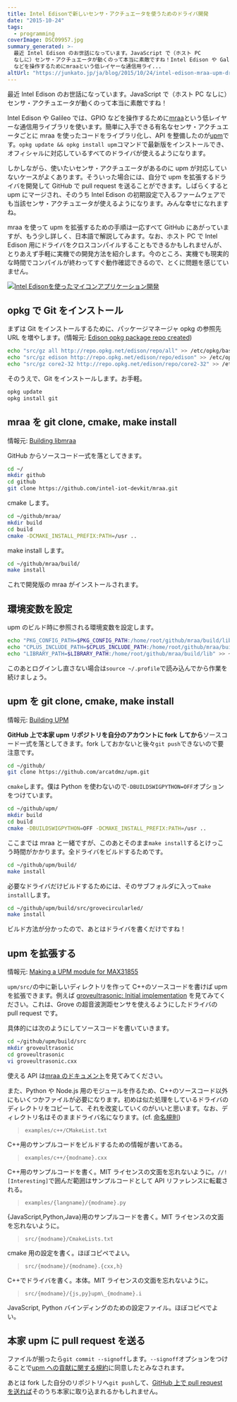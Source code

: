 ```yaml
---
title: Intel Edisonで新しいセンサ・アクチュエータを使うためのドライバ開発
date: "2015-10-24"
tags:
  - programming
coverImage: DSC09957.jpg
summary_generated: >-
  最近 Intel Edison のお世話になっています。JavaScript で（ホスト PC
  なしに）センサ・アクチュエータが動くのって本当に素敵ですね！Intel Edison や Galileo では、GPIO
  などを操作するためにmraaという低レイヤーな通信用ライ...
altUrl: "https://junkato.jp/ja/blog/2015/10/24/intel-edison-mraa-upm-driver-development"
---
```


最近 Intel Edison のお世話になっています。JavaScript で（ホスト PC なしに）センサ・アクチュエータが動くのって本当に素敵ですね！

Intel Edison や Galileo では、GPIO などを操作するために[mraa](https://github.com/intel-iot-devkit/mraa)という低レイヤーな通信用ライブラリを使います。簡単に入手できる有名なセンサ・アクチュエータごとに mraa を使ったコードをライブラリ化し、API を整備したのが[upm](https://github.com/intel-iot-devkit/upm)です。`opkg update && opkg install upm`コマンドで最新版をインストールでき、オフィシャルに対応しているすべてのドライバが使えるようになります。

しかしながら、使いたいセンサ・アクチュエータがあるのに upm が対応していないケースがよくあります。そういった場合には、自分で upm を拡張するドライバを開発して GitHub で pull request を送ることができます。しばらくすると upm にマージされ、そのうち Intel Edison の初期設定で入るファームウェアでも当該センサ・アクチュエータが使えるようになります。みんな幸せになれますね。

mraa を使って upm を拡張するための手順は一応すべて GitHub にあがっていますが、もう少し詳しく、日本語で解説してみます。なお、ホスト PC で Intel Edison 用にドライバをクロスコンパイルすることもできるかもしれませんが、とりあえず手軽に実機での開発方法を紹介します。今のところ、実機でも現実的な時間でコンパイルが終わってすぐ動作確認できるので、とくに問題を感じていません。

[![Intel Edisonを使ったマイコンアプリケーション開発](/images/DSC09957-1024x512.jpg)](/images/DSC09957.jpg)

## opkg で Git をインストール

まずは Git をインストールするために、パッケージマネージャ opkg の参照先 URL を増やします。(情報元: [Edison opkg package repo created](https://communities.intel.com/thread/55692))

```bash
echo "src/gz all http://repo.opkg.net/edison/repo/all" >> /etc/opkg/base-feeds.conf
echo "src/gz edison http://repo.opkg.net/edison/repo/edison" >> /etc/opkg/base-feeds.conf
echo "src/gz core2-32 http://repo.opkg.net/edison/repo/core2-32" >> /etc/opkg/base-feeds.conf
```

そのうえで、Git をインストールします。お手軽。

```bash
opkg update
opkg install git
```

## mraa を git clone, cmake, make install

情報元: [Building libmraa](https://github.com/intel-iot-devkit/mraa/blob/master/docs/building.md)

GitHub からソースコード一式を落としてきます。

```bash
cd ~/
mkdir github
cd github
git clone https://github.com/intel-iot-devkit/mraa.git
```

cmake します。

```bash
cd ~/github/mraa/
mkdir build
cd build
cmake -DCMAKE_INSTALL_PREFIX:PATH=/usr ..
```

make install します。

```bash
cd ~/github/mraa/build/
make install
```

これで開発版の mraa がインストールされます。

## 環境変数を設定

upm のビルド時に参照される環境変数を設定します。

```bash
echo "PKG_CONFIG_PATH=$PKG_CONFIG_PATH:/home/root/github/mraa/build/lib/pkgconfig" >> ~/.profile
echo "CPLUS_INCLUDE_PATH=$CPLUS_INCLUDE_PATH:/home/root/github/mraa/build/include" >> ~/.profile
echo "LIBRARY_PATH=$LIBRARY_PATH:/home/root/github/mraa/build/lib" >> ~/.profile
```

このあとログインし直さない場合は`source ~/.profile`で読み込んでから作業を続けましょう。

## upm を git clone, cmake, make install

情報元: [Building UPM](http://iotdk.intel.com/docs/master/upm/building.html)

**GitHub 上で本家 upm リポジトリを自分のアカウントに fork してから**ソースコード一式を落としてきます。fork しておかないと後々`git push`できないので要注意です。

```bash
cd ~/github/
git clone https://github.com/arcatdmz/upm.git
```

`cmake`します。僕は Python を使わないので`-DBUILDSWIGPYTHON=OFF`オプションをつけています。

```bash
cd ~/github/upm/
mkdir build
cd build
cmake -DBUILDSWIGPYTHON=OFF -DCMAKE_INSTALL_PREFIX:PATH=/usr ..
```

ここまでは mraa と一緒ですが、このあとそのまま`make install`するとけっこう時間がかかります。全ドライバをビルドするためです。

```bash
cd ~/github/upm/build/
make install
```

必要なドライバだけビルドするためには、そのサブフォルダに入って`make install`します。

```bash
cd ~/github/upm/build/src/grovecircularled/
make install
```

ビルド方法が分かったので、あとはドライバを書くだけですね！

## upm を拡張する

情報元: [Making a UPM module for MAX31855](http://iotdk.intel.com/docs/master/upm/max31855.html)

`upm/src/`の中に新しいディレクトリを作って C++のソースコードを書けば upm を拡張できます。例えば [groveultrasonic: Initial implementation](https://github.com/arcatdmz/upm/commit/add313ad6bbcd2ac4e7d4177b2beb9fd408b57d3) を見てみてください。これは、Grove の超音波測距センサを使えるようにしたドライバの pull request です。

具体的には次のようにしてソースコードを書いていきます。

```bash
cd ~/github/upm/build/src
mkdir groveultrasonic
cd groveultrasonic
vi groveultrasonic.cxx
```

使える API は[mraa のドキュメント](http://iotdk.intel.com/docs/master/mraa/)を見てみてください。

また、Python や Node.js 用のモジュールを作るため、C++のソースコード以外にもいくつかファイルが必要になります。初めは似た処理をしているドライバのディレクトリをコピーして、それを改変していくのがいいと思います。なお、ディレクトリ名はそのままドライバ名になります。(cf. [命名規則](http://iotdk.intel.com/docs/master/upm/naming.html))

> `examples/c++/CMakeList.txt`

C++用のサンプルコードをビルドするための情報が書いてある。

> `examples/c++/{modname}.cxx`

C++用のサンプルコードを書く。MIT ライセンスの文面を忘れないように。`//! [Interesting]`で囲んだ範囲はサンプルコードとして API リファレンスに転載される。

> `examples/{langname}/{modname}.py`

{JavaScript,Python,Java}用のサンプルコードを書く。MIT ライセンスの文面を忘れないように。

> `src/{modname}/CmakeLists.txt`

cmake 用の設定を書く。ほぼコピペでよい。

> `src/{modname}/{modname}.{cxx,h}`

C++でドライバを書く。本体。MIT ライセンスの文面を忘れないように。

> `src/{modname}/{js,py}upm\_{modname}.i`

JavaScript, Python バインディングのための設定ファイル。ほぼコピペでよい。

## 本家 upm に pull request を送る

ファイルが揃ったら`git commit --signoff`します。`--signoff`オプションをつけることで[upm への貢献に関する規約](http://iotdk.intel.com/docs/master/upm/contributions.html)に同意したとみなされます。

あとは fork した自分のリポジトリへ`git push`して、[GitHub 上で pull request を送れば](https://github.com/intel-iot-devkit/upm/pull/298)そのうち本家に取り込まれるかもしれません。
